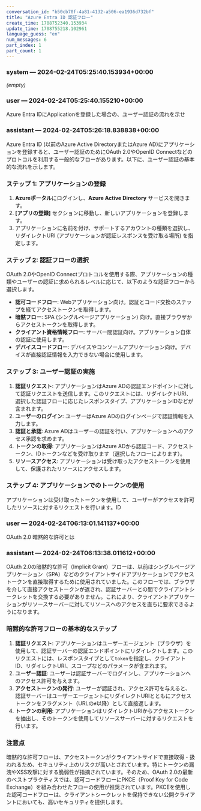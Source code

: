 ```yaml
---
conversation_id: "b50cb70f-4a81-4132-a506-ea1936d732bf"
title: "Azure Entra ID 認証フロー"
create_time: 1708752340.153934
update_time: 1708755218.102961
language_guess: "en"
num_messages: 6
part_index: 1
part_count: 1
---
```


### system — 2024-02-24T05:25:40.153934+00:00

_(empty)_

### user — 2024-02-24T05:25:40.155210+00:00

Azure Entra IDにApplicationを登録した場合の、ユーザー認証の流れを示せ

### assistant — 2024-02-24T05:26:18.838838+00:00

Azure Entra ID (以前のAzure Active DirectoryまたはAzure AD)にアプリケーションを登録すると、ユーザー認証のためにOAuth 2.0やOpenID Connectなどのプロトコルを利用する一般的なフローがあります。以下に、ユーザー認証の基本的な流れを示します。

### ステップ 1: アプリケーションの登録

1. **Azureポータル**にログインし、**Azure Active Directory** サービスを開きます。
2. **[アプリの登録]** セクションに移動し、新しいアプリケーションを登録します。
3. アプリケーションに名前を付け、サポートするアカウントの種類を選択し、リダイレクトURI (アプリケーションが認証レスポンスを受け取る場所) を指定します。

### ステップ 2: 認証フローの選択

OAuth 2.0やOpenID Connectプロトコルを使用する際、アプリケーションの種類やユーザーの認証に求められるレベルに応じて、以下のような認証フローから選択します。

- **認可コードフロー**: Webアプリケーション向け。認証とコード交換のステップを経てアクセストークンを取得します。
- **暗黙フロー**: SPA (シングルページアプリケーション) 向け。直接ブラウザからアクセストークンを取得します。
- **クライアント資格情報フロー**: サーバー間認証向け。アプリケーション自体の認証に使用します。
- **デバイスコードフロー**: デバイスやコンソールアプリケーション向け。デバイスが直接認証情報を入力できない場合に使用します。

### ステップ 3: ユーザー認証の実施

1. **認証リクエスト**: アプリケーションはAzure ADの認証エンドポイントに対して認証リクエストを送信します。このリクエストには、リダイレクトURI、選択した認証フローに応じたレスポンスタイプ、アプリケーションIDなどが含まれます。
2. **ユーザーのログイン**: ユーザーはAzure ADのログインページで認証情報を入力します。
3. **認証と承認**: Azure ADはユーザーの認証を行い、アプリケーションへのアクセス承認を求めます。
4. **トークンの取得**: アプリケーションはAzure ADから認証コード、アクセストークン、IDトークンなどを受け取ります（選択したフローによります）。
5. **リソースアクセス**: アプリケーションは受け取ったアクセストークンを使用して、保護されたリソースにアクセスします。

### ステップ 4: アプリケーションでのトークンの使用

アプリケーションは受け取ったトークンを使用して、ユーザーがアクセスを許可したリソースに対するリクエストを行います。ID

### user — 2024-02-24T06:13:01.141137+00:00

OAuth 2.0 暗黙的な許可とは

### assistant — 2024-02-24T06:13:38.011612+00:00

OAuth 2.0の暗黙的な許可（Implicit Grant）フローは、以前はシングルページアプリケーション（SPA）などのクライアントサイドアプリケーションでアクセストークンを直接取得するために使用されていました。このフローでは、ブラウザを介して直接アクセストークンが返され、認証サーバーとの間でクライアントシークレットを交換する必要がありません。これにより、クライアントアプリケーションがリソースサーバーに対してリソースへのアクセスを直ちに要求できるようになります。

### 暗黙的な許可フローの基本的なステップ

1. **認証リクエスト**: アプリケーションはユーザーエージェント（ブラウザ）を使用して、認証サーバーの認証エンドポイントにリダイレクトします。このリクエストには、レスポンスタイプとして`token`を指定し、クライアントID、リダイレクトURI、スコープなどのパラメータが含まれます。
2. **ユーザー認証**: ユーザーは認証サーバーでログインし、アプリケーションへのアクセス許可を与えます。
3. **アクセストークンの発行**: ユーザーが認証され、アクセス許可を与えると、認証サーバーはユーザーエージェントにリダイレクトURIとともにアクセストークンをフラグメント（URLの`#`以降）として直接返します。
4. **トークンの利用**: アプリケーションはリダイレクトURIからアクセストークンを抽出し、そのトークンを使用してリソースサーバーに対するリクエストを行います。

### 注意点

暗黙的な許可フローは、アクセストークンがクライアントサイドで直接取得・扱われるため、セキュリティ上のリスクが高いとされています。特にトークンの漏洩やXSS攻撃に対する脆弱性が指摘されています。そのため、OAuth 2.0の最新のベストプラクティスでは、認可コードフローにPKCE（Proof Key for Code Exchange）を組み合わせたフローの使用が推奨されています。PKCEを使用した認可コードフローは、クライアントシークレットを保持できない公開クライアントにおいても、高いセキュリティを提供します。
